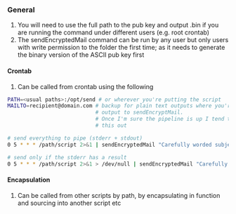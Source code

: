 ### General
1. You will need to use the full path to the pub key and output .bin if you are running the command under different users (e.g. root crontab)
2. The sendEncryptedMail command can be run by any user but only users with write permission to the folder the first time; as it needs to generate the binary version of the ASCII pub key first

#### Crontab
1. Can be called from crontab using the following
```bash
PATH=<usual paths>:/opt/send # or wherever you're putting the script
MAILTO=recipient@domain.com # backup for plain text outputs where you're not piping the 
                            # output to sendEncryptMail. 
                            # Once I'm sure the pipeline is up I tend to comment 
                            # this out

# send everything to pipe (stderr + stdout)
0 5 * * * /path/script 2>&1 | sendEncryptedMail "Carefully worded subject"

# send only if the stderr has a result
0 5 * * * /path/script 2>&1 > /dev/null | sendEncryptedMail "Carefully worded subject"
```
#### Encapsulation 
1. Can be called from other scripts by path, by encapsulating in function and sourcing into another script etc
